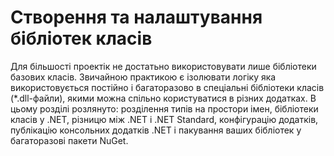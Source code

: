 # Створення та налаштування бібліотек класів

Для більшості проектік не достатьно використовувати лише бібліотеки базових класів. Звичайною практикою є ізолювати логіку яка використовується постійно і багаторазово в спеціальні бібліотеки класів (*.dll-файли), якими можна спільно користуватися в різних додатках.
В цьому розділі розлянуто: розділення типів на простори імен, бібліотеки класів у .NET, різницю між .NET і .NET Standard, конфігурацію додатків, публікацію консольних додатків .NET і пакування ваших бібліотек у багаторазові пакети NuGet. 
